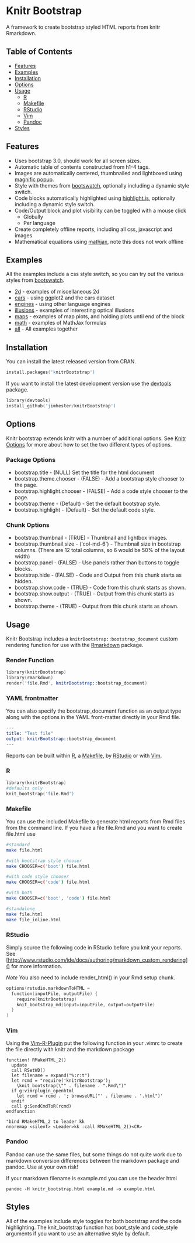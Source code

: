 # Knitr Bootstrap #
A framework to create bootstrap styled HTML reports from knitr Rmarkdown.

## Table of Contents

* [Features](#features)
* [Examples](#examples)
* [Installation](#installation)
* [Options](#options)
* [Usage](#usage)
  * [R](#Rfunction)
  * [Makefile](#makefile)
  * [RStudio](#rstudio)
  * [Vim](#vim)
  * [Pandoc](#pandoc)
* [Styles](#styles)

## Features ##
* Uses bootstrap 3.0, should work for all screen sizes.
* Automatic table of contents constructed from h1-4 tags.
* Images are automatically centered, thumbnailed and lightboxed using [magnific popup].
* Style with themes from [bootswatch], optionally including a dynamic style switch.
* Code blocks automatically highlighted using [highlight.js], optionally including a dynamic style switch.
* Code/Output block and plot visibility can be toggled with a mouse click
  * Globally
  * Per language
* Create completely offline reports, including all css, javascript and images
* Mathematical equations using [mathjax], note this does not work offline

## Examples ##
All the examples include a css style switch, so you can try out the various styles from [bootswatch].

* [2d] - examples of miscellaneous 2d
* [cars] - using ggplot2 and the cars dataset
* [engines] - using other language engines
* [illusions] - examples of interesting optical illusions
* [maps] - examples of map plots, and holding plots until end of the block
* [math] - examples of MathJax formulas
* [all] - All examples together

## Installation ##
You can install the latest released version from CRAN.

```s
install.packages('knitrBootstrap')
```

If you want to install the latest development version use the [devtools] package.
```s
library(devtools)
install_github('jimhester/knitrBootstrap')
```
## Options ##

Knitr bootstrap extends knitr with a number of additional options.  See [Knitr
Options](http://http://yihui.name/knitr/options) for more about how to set the
two different types of options.

### Package Options ###
 - bootstrap.title - (NULL) Set the title for the html document
 - bootstrap.theme.chooser - (FALSE) - Add a bootstrap style chooser to the page.
 - bootstrap.highlight.chooser - (FALSE) - Add a code style chooser to the page.
 - bootstrap.theme - (Default) - Set the default bootstrap style.
 - bootstrap.highlight - (Default) - Set the default code style.

### Chunk Options ###
 - bootstrap.thumbnail - (TRUE) - Thumbnail and lightbox images.
 - bootstrap.thumbnail.size - ('col-md-6') - Thumbnail size in bootstrap columns. (There are 12 total columns, so 6 would be 50% of the layout width)
 - bootstrap.panel - (FALSE) - Use panels rather than buttons to toggle blocks.
 - bootstrap.hide - (FALSE) - Code and Output from this chunk starts as hidden.
 - bootstrap.show.code - (TRUE) - Code from this chunk starts as shown.
 - bootstrap.show.output - (TRUE) - Output from this chunk starts as shown.
 - bootstrap.theme - (TRUE) - Output from this chunk starts as shown.

## Usage ##

Knitr Bootstrap includes a `knitrBootstrap::bootstrap_document` custom
rendering function for use with the
[Rmarkdown](http://http://rmarkdown.rstudio.com/) package.

### Render Function ###
```s
library(knitrBootstrap)
library(rmarkdown)
render('file.Rmd', knitrBootstrap::bootstrap_document)
```

### YAML frontmatter ###
You can also specify the bootstrap_document function as an output type along
with the options in the YAML front-matter directly in your Rmd file.
```s
---
title: "Test file"
output: knitrBootstrap::bootstrap_document
---
```

Reports can be built within [R](#Rfunction), a [Makefile](#makefile), by [RStudio](#rstudio) or with [Vim](#vim).

### R ###
```s
library(knitrBootstrap)
#defaults only
knit_bootstrap('file.Rmd')
```

### Makefile ###

You can use the included Makefile to generate html reports from Rmd files from
the command line.  If you have a file file.Rmd and you want to create file.html use

```bash
#standard
make file.html

#with bootstrap style chooser
make CHOOSER=c('boot') file.html

#with code style chooser
make CHOOSER=c('code') file.html

#with both
make CHOOSER=c('boot', 'code') file.html

#standalone
make file.html
make file_inline.html
```

### RStudio ###

Simply source the following code in RStudio before you knit your reports.
See [http://www.rstudio.com/ide/docs/authoring/markdown_custom_rendering]() for more information.

*Note* You also need to include render_html() in your Rmd setup chunk.

```s
options(rstudio.markdownToHTML =
  function(inputFile, outputFile) {
    require(knitrBootstrap)
    knit_bootstrap_md(input=inputFile, output=outputFile)
  }
)
```

### Vim ###

Using the [Vim-R-Plugin](https://github.com/vim-scripts/Vim-R-plugin) put the following function in your .vimrc to create the file directly with knitr and the markdown package

```vim
function! RMakeHTML_2()
  update
  call RSetWD()
  let filename = expand("%:r:t")
  let rcmd = "require('knitrBootstrap');
    \knit_bootstrap(\"" . filename . ".Rmd\")"
  if g:vimrplugin_openhtml
    let rcmd = rcmd . '; browseURL("' . filename . '.html")'
  endif
  call g:SendCmdToR(rcmd)
endfunction

"bind RMakeHTML_2 to leader kk
nnoremap <silent> <Leader>kk :call RMakeHTML_2()<CR>
```

### Pandoc ###
Pandoc can use the same files, but some things do not quite work due to
markdown conversion differences between the markdown package and pandoc.  Use
at your own risk!

If your markdown filename is example.md you can use the header html
```console
pandoc -H knitr_bootstrap.html example.md -o example.html
```

## Styles ##

All of the examples include style toggles for both bootstrap and the code
highlighting.  The knit_bootstrap function has boot_style and code_style
arguments if you want to use an alternative style by default.

[highlight.js]: https://github.com/isagalaev/highlight.js
[rstudio/markdown]: https://github.com/rstudio/markdown
[knitrBootstrap]: https://jimhester.github.io/knitrBootstrap
[magnific popup]: http://dimsemenov.com/plugins/magnific-popup
[mathjax]: http://mathjax.org
[bootswatch]: http://bootswatch.com
[devtools]: https://github.com/hadley/devtools

[2d]: http://rawgithub.com/jimhester/knitrBootstrap/master/vignettes/two-D.html
[all]: http://rawgithub.com/jimhester/knitrBootstrap/master/inst/examples/all.html
[cars]: http://rawgithub.com/jimhester/knitrBootstrap/master/vignettes/cars.html
[engines]: http://rawgithub.com/jimhester/knitrBootstrap/master/inst/examples/engines.html
[illusions]: http://rawgithub.com/jimhester/knitrBootstrap/master/vignettes/illusions.html
[maps]: http://rawgithub.com/jimhester/knitrBootstrap/master/vignettes/maps.html
[math]: http://rawgithub.com/jimhester/knitrBootstrap/master/vignettes/math.html
